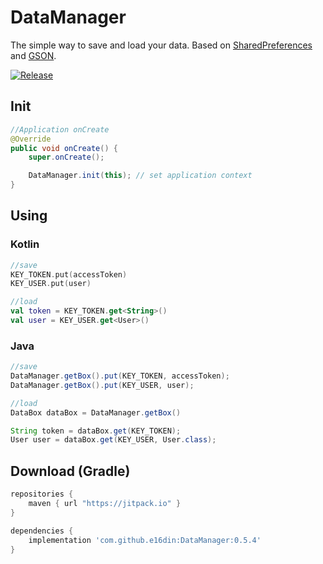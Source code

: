 # DataManager
The simple way to save and load your data. 
Based on [SharedPreferences](https://developer.android.com/reference/android/content/SharedPreferences.html) and [GSON](https://github.com/google/gson).

[![Release](https://jitpack.io/v/e16din/DataManager.svg)](https://jitpack.io/#e16din/DataManager)

## Init
```java
//Application onCreate
@Override
public void onCreate() {
    super.onCreate();

    DataManager.init(this); // set application context
}
```

## Using

### Kotlin

```kotlin
//save
KEY_TOKEN.put(accessToken)
KEY_USER.put(user)

//load
val token = KEY_TOKEN.get<String>()
val user = KEY_USER.get<User>()
```

### Java

```java
//save
DataManager.getBox().put(KEY_TOKEN, accessToken);
DataManager.getBox().put(KEY_USER, user);

//load
DataBox dataBox = DataManager.getBox()

String token = dataBox.get(KEY_TOKEN);
User user = dataBox.get(KEY_USER, User.class);
```

## Download (Gradle)

```groovy
repositories {
    maven { url "https://jitpack.io" }
}

dependencies {
    implementation 'com.github.e16din:DataManager:0.5.4'
}
```
